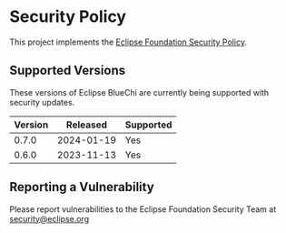 # Security Policy

This project implements the [Eclipse Foundation Security Policy](https://www.eclipse.org/security).

## Supported Versions

These versions of Eclipse BlueChi are currently being supported with security
updates.

| Version | Released   | Supported |
| ------- | ---------- | --------- |
| 0.7.0   | 2024-01-19 | Yes       |
| 0.6.0   | 2023-11-13 | Yes       |

## Reporting a Vulnerability

Please report vulnerabilities to the Eclipse Foundation Security Team at
security@eclipse.org

